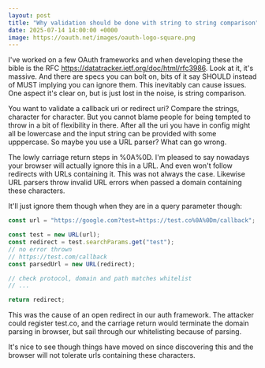 ```yaml
---
layout: post
title: "Why validation should be done with string to string comparison"
date: 2025-07-14 14:00:00 +0000
image: https://oauth.net/images/oauth-logo-square.png
---
```


I've worked on a few OAuth frameworks and when developing these the bible is the RFC https://datatracker.ietf.org/doc/html/rfc3986. Look at it, it's massive. And there are specs you can bolt on, bits of it say SHOULD instead of MUST implying you can ignore them. This inevitably can cause issues. One aspect it's clear on, but is just lost in the noise, is string comparison.

You want to validate a callback uri or redirect uri? Compare the strings, character for character. But you cannot blame people for being tempted to throw in a bit of flexibility in there. After all the uri you have in config might all be lowercase and the input string can be provided with some upppercase. So maybe you use a URL parser? What can go wrong. 

The lowly carriage return steps in %0A%0D. I'm pleased to say nowadays your browser will actually ignore this in a URL. And even won't follow redirects with URLs containing it. This was not always the case. Likewise URL parsers throw invalid URL errors when passed a domain containing these characters.

It'll just ignore them though when they are in a query parameter though:

```javascript
const url = "https://google.com?test=https://test.co%0A%0Dm/callback";

const test = new URL(url);
const redirect = test.searchParams.get("test");
// no error thrown
// https://test.com/callback
const parsedUrl = new URL(redirect);

// check protocol, domain and path matches whitelist
// ...

return redirect;
```

This was the cause of an open redirect in our auth framework. The attacker could register test.co, and the carriage return would terminate the domain parsing in browser, but sail through our whitelisting because of parsing.

It's nice to see though things have moved on since discovering this and the browser will not tolerate urls containing these characters.